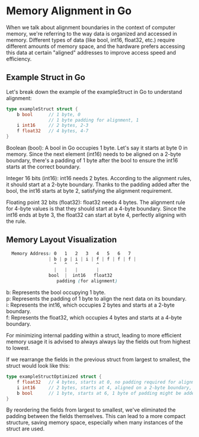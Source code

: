 # Memory Alignment in Go

When we talk about alignment boundaries in the context of computer memory, we're referring to the way data is organized and accessed in memory. Different types of data (like bool, int16, float32, etc.) require different amounts of memory space, and the hardware prefers accessing this data at certain "aligned" addresses to improve access speed and efficiency.

## Example Struct in Go

Let's break down the example of the exampleStruct in Go to understand alignment:

```go
type exampleStruct struct {
    b bool      // 1 byte, 0
                // 1 byte padding for alignment, 1
    i int16     // 2 bytes, 2-3
    f float32   // 4 bytes, 4-7
}
```

Boolean (bool): A bool in Go occupies 1 byte. Let's say it starts at byte 0 in memory. Since the next element (int16) needs to be aligned on a 2-byte boundary, there's a padding of 1 byte after the bool to ensure the int16 starts at the correct boundary.

Integer 16 bits (int16): int16 needs 2 bytes. According to the alignment rules, it should start at a 2-byte boundary. Thanks to the padding added after the bool, the int16 starts at byte 2, satisfying the alignment requirement.

Floating point 32 bits (float32): float32 needs 4 bytes. The alignment rule for 4-byte values is that they should start at a 4-byte boundary. Since the int16 ends at byte 3, the float32 can start at byte 4, perfectly aligning with the rule.

## Memory Layout Visualization

```CSS
  Memory Address: 0   1   2   3   4   5   6   7
                | b | p | i | i | f | f | f | f |
                  ^   ^   ^       ^
                  |   |   |       |
                bool  |  int16   float32
                   padding (for alignment)
``` 

b: Represents the bool occupying 1 byte.  
p: Represents the padding of 1 byte to align the next data on its boundary.  
i: Represents the int16, which occupies 2 bytes and starts at a 2-byte boundary.  
f: Represents the float32, which occupies 4 bytes and starts at a 4-byte boundary.  

For minimizing internal padding within a struct, leading to more efficient memory usage it is advised to always always lay the fields out from highest to lowest.

If we rearrange the fields in the previous struct from largest to smallest, the struct would look like this:

```go
type exampleStructOptimized struct {
    f float32   // 4 bytes, starts at 0, no padding required for alignment
    i int16     // 2 bytes, starts at 4, aligned on a 2-byte boundary, no padding required
    b bool      // 1 byte, starts at 6, 1 byte of padding might be added at the end for alignment in arrays or larger structs 
}
```

By reordering the fields from largest to smallest, we've eliminated the padding between the fields themselves. This can lead to a more compact structure, saving memory space, especially when many instances of the struct are used.